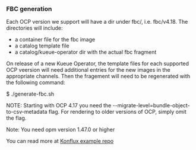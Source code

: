 ### FBC generation

Each OCP version we support will have a dir under fbc/, i.e. fbc/v4.18.  The directories will include:
- a container file for the fbc image
- a catalog template file
- a catalog/kueue-operator dir with the actual fbc fragment

On release of a new Kueue Operator, the template files for each supported OCP veersion will need additional entries for the new images in the appropriate channels.  Then the fragement will need to be regenerated with the following command:

$ ./generate-fbc.sh

NOTE: Starting with OCP 4.17 you need the --migrate-level=bundle-object-to-csv-metadata flag. For rendering to older versions of OCP, simply omit the flag.

Note: You need opm version 1.47.0 or higher

You can read more at [Konflux example repo](https://github.com/konflux-ci/olm-operator-konflux-sample/blob/main/docs/konflux-onboarding.md#building-a-file-based-catalog)